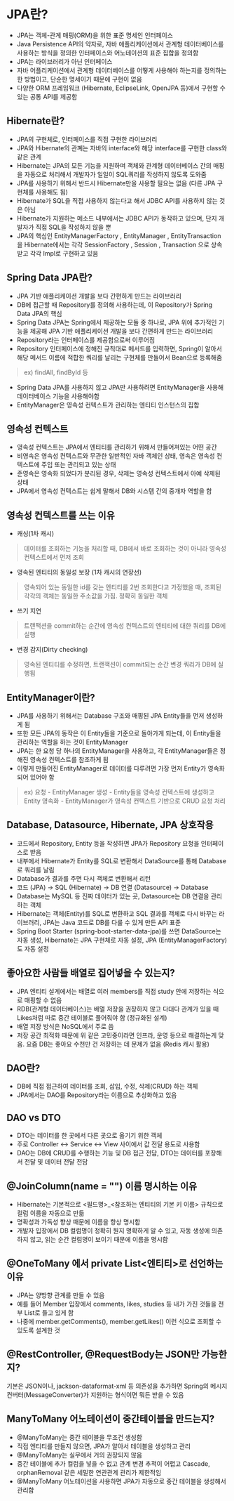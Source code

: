 # JPA란?
* JPA는 객체-관계 매핑(ORM)을 위한 표준 명세인 인터페이스
* Java Persistence API의 약자로, 자바 애플리케이션에서 관계형 데이터베이스를 사용하는 방식을 정의한 인터페이스와 어노테이션의 표준 집합을 정의함
* JPA는 라이브러리가 아닌 인터페이스
* 자바 어플리케이션에서 관계형 데이터베이스를 어떻게 사용해야 하는지를 정의하는 한 방법이고, 단순한 명세이기 때문에 구현이 없음
* 다양한 ORM 프레임워크 (Hibernate, EclipseLink, OpenJPA 등)에서 구현할 수 있는 공통 API를 제공함

## Hibernate란?
* JPA의 구현체로, 인터페이스를 직접 구현한 라이브러리
* JPA와 Hibernate의 관꼐는 자바의 interface와 해당 interface를 구현한 class와 같은 관계
* Hibernate는 JPA의 모든 기능을 지원하며 객체와 관계형 데이터베이스 간의 매핑을 자동으로 처리해서 개발자가 일일이 SQL쿼리를 작성하지 않도록 도와줌
* JPA를 사용하기 위해서 반드시 Hibernate만을 사용할 필요는 없음 (다른 JPA 구현체를 사용해도 됨)
* Hibernate가 SQL을 직접 사용하지 않는다고 해서 JDBC API를 사용하지 않는 것은 아님
* Hibernate가 지원하는 메소드 내부에서는 JDBC API가 동작하고 있으며, 단지 개발자가 직접 SQL을 작성하지 않을 뿐
* JPA의 핵심인 EntityManagerFactory , EntityManager , EntityTransaction 을 Hibernate에서는 각각 SessionFactory , Session , Transaction 으로 상속받고 각각 Impl로 구현하고 있음

## Spring Data JPA란?
* JPA 기반 애플리케이션 개발을 보다 간편하게 만드는 라이브러리
* DB에 접근할 때 Repository를 정의해 사용하는데, 이 Repository가 Spring Data JPA의 핵심
* Spring Data JPA는 Spring에서 제공하는 모듈 중 하나로, JPA 위에 추가적인 기능을 제공해 JPA 기반 애플리케이션 개발을 보다 간편하게 만드는 라이브러리
* Repository라는 인터페이스를 제공함으로써 이루어짐
* Repository 인터페이스에 정해진 규칙대로 메서드를 입력하면, Spring이 알아서 해당 메서드 이름에 적합한 쿼리를 날리는 구현체를 만들어서 Bean으로 등록해줌
> ex) findAll, findById 등
* Spring Data JPA를 사용하지 않고 JPA만 사용하려면 EntityManager을 사용해 데이터베이스 기능을 사용해야함
* EntityManager은 영속성 컨텍스트가 관리하는 엔티티 인스턴스의 집합

## 영속성 컨텍스트
* 영속성 컨텍스트는 JPA에서 엔티티를 관리하기 위해서 만들어져있는 어떤 공간
* 비영속은 영속성 컨텍스트와 무관한 일반적인 자바 객체인 상태, 영속은 영속성 컨텍스트에 주입 또는 관리되고 있는 상태
* 준영속은 영속화 되었다가 분리된 경우, 삭제는 영속성 컨텍스트에서 아예 삭제된 상태
* JPA에서 영속성 컨텍스트는 쉽게 말해서 DB와 시스템 간의 중개자 역할을 함

## 영속성 컨텍스트를 쓰는 이유
* 캐싱(1차 캐시)
> 데이터를 조회하는 기능을 처리할 때, DB에서 바로 조회하는 것이 아니라 영속성 컨텍스트에서 먼저 조회
* 영속된 엔티티의 동일성 보장 (1차 캐시의 연장선)
> 영속되어 있는 동일한 id를 갖는 엔티티를 2번 조회한다고 가정했을 때, 조회된 각각의 객체는 동일한 주소값을 가짐. 정확히 동일한 객체
* 쓰기 지연
> 트랜잭션을 commit하는 순간에 영속성 컨텍스트의 엔티티에 대한 쿼리를 DB에 실행
* 변경 감지(Dirty checking)
> 영속된 엔티티를 수정하면, 트랜잭션이 commit되는 순간 변경 쿼리가 DB에 실행됨

## EntityManager이란?
* JPA를 사용하기 위해서는 Database 구조와 매핑된 JPA Entity들을 먼저 생성하게 됨
* 또한 모든 JPA의 동작은 이 Entity들을 기준으로 돌아가게 되는데, 이 Entity들을 관리하는 역할을 하는 것이 EntityManager
* JPA는 한 요청 당 하나의 EntityManager을 사용하고, 각 EntityManager들은 정해진 영속성 컨텍스트를 참조하게 됨
* 이렇게 만들어진 EntityManager로 데이터를 다루려면 가장 먼저 Entity가 영속화 되어 있어야 함
> ex) 요청 - EntityManager 생성 - Entity들을 영속성 컨텍스트에 생성하고 Entity 영속화 - EntityManager가 영속성 컨텍스트 기반으로 CRUD 요청 처리

## Database, Datasource, Hibernate, JPA 상호작용
* 코드에서 Repository, Entity 등을 작성하면 JPA가 Repository 요청을 인터페이스로 받음
* 내부에서 Hibernate가 Entity를 SQL로 변환해서 DataSource를 통해 Database로 쿼리를 날림
* Database가 결과를 주면 다시 객체로 변환해서 리턴
* 코드 (JPA) → SQL (Hibernate) → DB 연결 (Datasource) → Database
* Database는 MySQL 등 진짜 데이터가 있는 곳, Datasource는 DB 연결을 관리하는 객체
* Hibernate는 객체(Entity)를 SQL로 변환하고 SQL 결과를 객체로 다시 바꾸는 라이브러리, JPA는 Java 코드로 DB를 다룰 수 있게 만든 API 표준
* Spring Boot Starter (spring-boot-starter-data-jpa)를 쓰면 DataSource는 자동 생성, Hibernate는 JPA 구현체로 자동 설정, JPA (EntityManagerFactory)도 자동 설정

## 좋아요한 사람들 배열로 집어넣을 수 있는지?
* JPA 엔티티 설계에서는 배열로  여러 members를 직접 study 안에 저장하는 식으로 매핑할 수 없음
* RDB(관계형 데이터베이스)는 배열 저장을 권장하지 않고 다대다 관계가 있을 때 Likes처럼 따로 중간 테이블로 풀어줘야 함 (정규화된 설계)
* 배열 저장 방식은 NoSQL에서 주로 씀
* 저장 공간 최적화 때문에 위 같은 고민중이라면 인프라, 운영 등으로 해결하는게 맞음. 요즘 DB는 좋아요 수천만 건 저장하는 데 문제가 없음 (Redis 캐시 활용)

## DAO란?
* DB에 직접 접근하여 데이터를 조회, 삽입, 수정, 삭제(CRUD) 하는 객체
* JPA에서는 DAO를 Repository라는 이름으로 추상화하고 있음

## DAO vs DTO
* DTO는 데이터를 한 곳에서 다른 곳으로 옮기기 위한 객체
* 주로 Controller ↔ Service ↔ View 사이에서 값 전달 용도로 사용함
* DAO는 DB에 CRUD를 수행하는 기능 및 DB 접근 전담, DTO는 데이터를 포장해서 전달 및 데이터 전달 전담

## @JoinColumn(name = "") 이름 명시하는 이유
* Hibernate는 기본적으로 <필드명>_<참조하는 엔티티의 기본 키 이름> 규칙으로 컬럼 이름을 자동으로 만듦
* 명확성과 가독성 향상 때문에 이름을 항상 명시함
* 개발자 입장에서 DB 컬럼명이 정확히 뭔지 명확하게 알 수 있고, 자동 생성에 의존하지 않고, 읽는 순간 컬럼명이 보이기 때문에 이름을 명시함

## @OneToMany 에서 private List<엔티티>로 선언하는 이유
* JPA는 양방향 관계를 만들 수 있음
* 예를 들어 Member 입장에서 comments, likes, studies 등 내가 가진 것들을 전부 List로 들고 있게 함
* 나중에 member.getComments(), member.getLikes() 이런 식으로 조회할 수 있도록 설계한 것

## @RestController, @RequestBody는 JSON만 가능한지?
기본은 JSON이나, jackson-dataformat-xml 등 의존성을 추가하면 Spring의 메시지 컨버터(MessageConverter)가 지원하는 형식이면 뭐든 받을 수 있음


## ManyToMany 어노테이션이 중간테이블을 만드는지?
* @ManyToMany는 중간 테이블을 무조건 생성함 
* 직접 엔티티를 만들지 않으면, JPA가 알아서 테이블을 생성하고 관리
* @ManyToMany는 실무에서 거의 권장되지 않음
* 중간 테이블에 추가 컬럼을 넣을 수 없고 관계 변경 추적이 어렵고 Cascade, orphanRemoval 같은 세밀한 연관관계 관리가 제한적임
* @ManyToMany 어노테이션을 사용하면 JPA가 자동으로 중간 테이블을 생성해서 관리함

